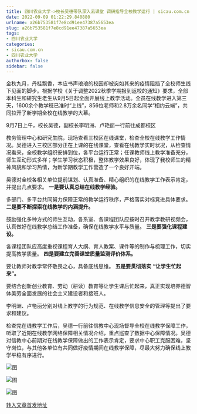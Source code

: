 ```yaml
---
title: 四川农业大学->校长吴德带队深入云课堂 调研指导全校教学运行 | sicau.com.cn
date: 2022-09-09 01:22:29.840880
urlname: a26b753581f7e8cd91ee47387a5653ea
slug: a26b753581f7e8cd91ee47387a5653ea
tags: 
- 四川农业大学
categories:
- sicau.com.cn
- 四川农业大学
authorbox: false
sidebar: false
---
```

金秋九月，丹桂飘香，本应书声琅琅的校园却被突如其来的疫情阻挡了全校师生线下见面的脚步。根据学校《关于调整2022秋季学期报到返校的通知》要求，全部本科生和研究生老生从9月5日起全面开展线上教学活动。全员在线教学进入第三天，1600余个教学班已准时“上线”，856位老师和2.8万余名同学“相约云端”，共同拉开了新学期全校在线教学的大幕。

9月7日上午，校长吴德，副校长李明洲、卢艳丽一行前往成都校区
<!--more-->
教务管理中心和研究生院，现场查看三校区在线课堂，检查全校在线教学工作情况。吴德进入三校区部分正在上课的在线课堂，查看在线教学实时状况，从检查情况看来，全校教学组织安排到位，各平台运行正常；任课教师线上教学准备充分，师生互动形式多样；学生学习状态积极，整体教学效果良好，体现了我校师生的精神风貌和学习热情，为新学期教学工作营造了一个良好开端。

吴德对全校各相关单位提前谋划、认真准备、精心组织的在线教学工作表示肯定，并提出几点要求。 **一是要认真总结在线教学经验。**

多部门、多平台共同努力保障正常的教学运行秩序，严格落实对标竞进具体要求。 **二是要不断探索在线教学的内涵提升。**

鼓励强化多种方式的师生互动，各系室、各课程团队应按时召开教学教研视频会，认真做好在线教学总结工作准备，确保在线教学水平与质量。 **三是要强化课程建设。**

各课程团队应高度重视课程育人大纲、育人教案、课件等的制作与梳理工作，切实提高教学质量。 **四是要建立完善课堂质量监测评价体系。**

要让教师对教学常怀敬畏之心，具备底线思维。 **五是要贯彻落实** **“让学生忙起来”。**

要结合创新创业教育、劳动（耕读）教育等让学生课后忙起来，真正实现培养德智体美劳全面发展的社会主义建设者和接班人。

李明洲、卢艳丽分别对线上教学的行为规范、在线教学信息安全的管理等提出了要求和建议。

检查完在线教学工作后，吴德一行前往信教中心现场督导全校在线教学保障工作，听取了近期在线教学网络保障相关情况介绍，重点巡查了数据中心保障情况。吴德对信教中心前期对在线教学保障做出的工作表示肯定，要求中心职工克服困难，坚守岗位，与其他各单位有共同做好疫情期间在线教学保障，尽最大努力确保线上教学平稳有序进行。

![图](https://news.sicau.edu.cn/__local/B/5F/58/33D2057E7D5645C36D936E5DA79_754E4E96_41304.jpg)

![图](https://news.sicau.edu.cn/__local/D/F9/3C/873453FB64D5B925743406A101A_B04C363B_35C36.jpg)

![图](https://news.sicau.edu.cn/__local/3/8D/17/C2A568CAEFF4150C154914058E1_B4E2CE1D_2D91A.jpg)

[转入文章首发地址](https://news.sicau.edu.cn/info/1135/69442.htm)